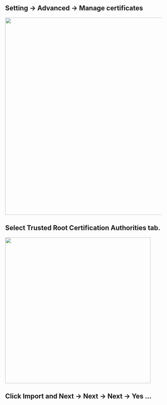 ## Setting -> Advanced -> Manage certificates

<img src="https://github.com/linux-remote/ssl-self-signed/blob/master/import-guide/win-chrome1.png?raw=true" height="633">

## Select Trusted Root Certification Authorities tab.

<img src="https://github.com/linux-remote/ssl-self-signed/blob/master/import-guide/win-chrome2.png?raw=true" height="468">

## Click  Import and  Next -> Next -> Next -> Yes ...
